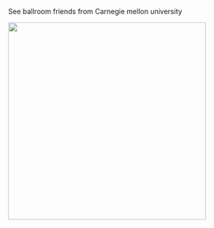 See ballroom friends from Carnegie mellon university

<img src="https://user-images.githubusercontent.com/66021647/213742375-f00a8adf-21dd-4c02-a0f2-0a67108efaa0.JPG" width="400" >
